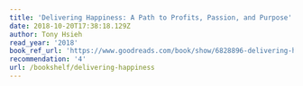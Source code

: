 ```yaml
---
title: 'Delivering Happiness: A Path to Profits, Passion, and Purpose'
date: 2018-10-20T17:38:18.129Z
author: Tony Hsieh
read_year: '2018'
book_ref_url: 'https://www.goodreads.com/book/show/6828896-delivering-happiness'
recommendation: '4'
url: /bookshelf/delivering-happiness
---
```


